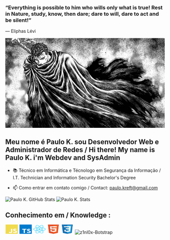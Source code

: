 ### “Everything is possible to him who wills only what is true! Rest in Nature, study, know, then dare; dare to will, dare to act and be silent!”

― Eliphas Lévi

![alt text](https://github.com/z1nl0x/z1nl0x/blob/main/assets/images/berserk.png "The Truly Dark Knight")

## Meu nome é Paulo K. sou Desenvolvedor Web e Administrador de Redes / Hi there! My name is Paulo K. i'm Webdev and SysAdmin

- 📚 Técnico em Informática e Técnologo em Segurança da Informação / I.T. Technician and Information Security Bachelor's Degree

- 📫 Como entrar em contato comigo / Contact: paulo.kreft@gmail.com

<div>
  <img height="205px" src="https://github-readme-stats-sigma-five-beryl.vercel.app/api?username=z1nl0x&theme=chartreuse-dark&show_icons=true" alt="Paulo K. GitHub Stats"><img>
  <img height="205px" src="https://github-readme-stats-sigma-five-beryl.vercel.app/api/top-langs/?username=z1nl0x&theme=chartreuse-dark" alt="Paulo K. Stats" ><img>
</div>

## Conhecimento em / Knowledge :

<div>
  <p align="left">
    <img alt="z1nl0x-Js" height="30" width="40" src="https://raw.githubusercontent.com/devicons/devicon/master/icons/javascript/javascript-plain.svg">
    <img alt="z1nl0x-Ts" height="30" width="40" src="https://raw.githubusercontent.com/devicons/devicon/master/icons/typescript/typescript-plain.svg">
    <img alt="z1nl0x-ReactJS" height="30" width="40" src="https://raw.githubusercontent.com/devicons/devicon/master/icons/react/react-original.svg">
    <img alt="z1nl0x-HTML" height="30" width="40" src="https://raw.githubusercontent.com/devicons/devicon/master/icons/html5/html5-original.svg">
    <img alt="z1nl0x-CSS" height="30" width="40" src="https://raw.githubusercontent.com/devicons/devicon/master/icons/css3/css3-original.svg">
    <img alt="z1nl0x-Botstrap" height="30" width="40" src="https://user-images.githubusercontent.com/43352880/192314860-74681e97-543b-409f-bd35-696ea9838b1b.png">
  </p>
</div>
